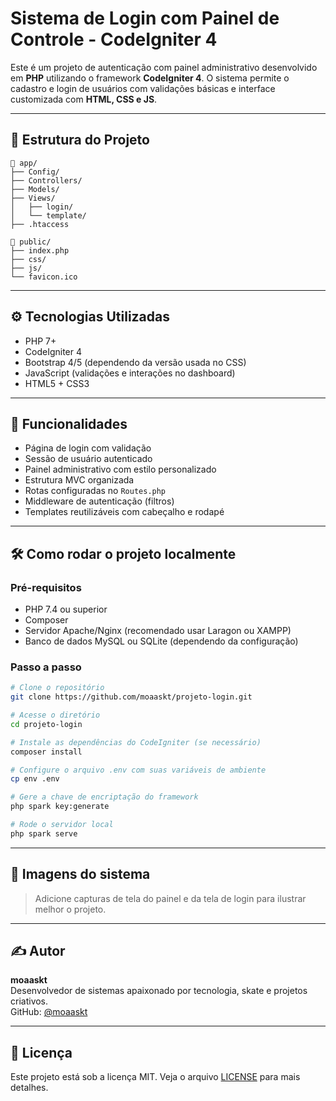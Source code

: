 # Sistema de Login com Painel de Controle - CodeIgniter 4

Este é um projeto de autenticação com painel administrativo desenvolvido em **PHP** utilizando o framework **CodeIgniter 4**. O sistema permite o cadastro e login de usuários com validações básicas e interface customizada com **HTML, CSS e JS**.

---

## 📂 Estrutura do Projeto

```
📁 app/
├── Config/
├── Controllers/
├── Models/
├── Views/
│   ├── login/
│   └── template/
├── .htaccess

📁 public/
├── index.php
├── css/
├── js/
└── favicon.ico
```

---

## ⚙️ Tecnologias Utilizadas

- PHP 7+
- CodeIgniter 4
- Bootstrap 4/5 (dependendo da versão usada no CSS)
- JavaScript (validações e interações no dashboard)
- HTML5 + CSS3

---

## 🚀 Funcionalidades

- Página de login com validação
- Sessão de usuário autenticado
- Painel administrativo com estilo personalizado
- Estrutura MVC organizada
- Rotas configuradas no `Routes.php`
- Middleware de autenticação (filtros)
- Templates reutilizáveis com cabeçalho e rodapé

---

## 🛠️ Como rodar o projeto localmente

### Pré-requisitos

- PHP 7.4 ou superior
- Composer
- Servidor Apache/Nginx (recomendado usar Laragon ou XAMPP)
- Banco de dados MySQL ou SQLite (dependendo da configuração)

### Passo a passo

```bash
# Clone o repositório
git clone https://github.com/moaaskt/projeto-login.git

# Acesse o diretório
cd projeto-login

# Instale as dependências do CodeIgniter (se necessário)
composer install

# Configure o arquivo .env com suas variáveis de ambiente
cp env .env

# Gere a chave de encriptação do framework
php spark key:generate

# Rode o servidor local
php spark serve
```

---

## 📸 Imagens do sistema

> Adicione capturas de tela do painel e da tela de login para ilustrar melhor o projeto.

---

## ✍️ Autor

**moaaskt**  
Desenvolvedor de sistemas apaixonado por tecnologia, skate e projetos criativos.  
GitHub: [@moaaskt](https://github.com/moaaskt)

---

## 📄 Licença

Este projeto está sob a licença MIT. Veja o arquivo [LICENSE](LICENSE) para mais detalhes.
